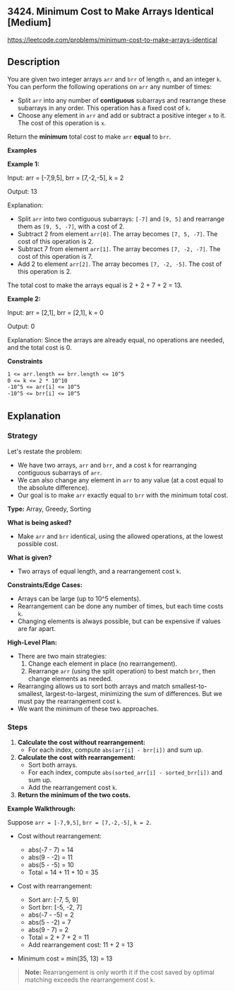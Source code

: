 ## 3424. Minimum Cost to Make Arrays Identical [Medium]

https://leetcode.com/problems/minimum-cost-to-make-arrays-identical

## Description

You are given two integer arrays `arr` and `brr` of length `n`, and an integer `k`. You can perform the following operations on `arr` any number of times:

- Split `arr` into any number of **contiguous** subarrays and rearrange these subarrays in any order. This operation has a fixed cost of `k`.
- Choose any element in `arr` and add or subtract a positive integer `x` to it. The cost of this operation is `x`.

Return the **minimum** total cost to make `arr` **equal** to `brr`.

**Examples**

**Example 1:**

Input: arr = [-7,9,5], brr = [7,-2,-5], k = 2

Output: 13

Explanation:
- Split `arr` into two contiguous subarrays: `[-7]` and `[9, 5]` and rearrange them as `[9, 5, -7]`, with a cost of 2.
- Subtract 2 from element `arr[0]`. The array becomes `[7, 5, -7]`. The cost of this operation is 2.
- Subtract 7 from element `arr[1]`. The array becomes `[7, -2, -7]`. The cost of this operation is 7.
- Add 2 to element `arr[2]`. The array becomes `[7, -2, -5]`. The cost of this operation is 2.

The total cost to make the arrays equal is 2 + 2 + 7 + 2 = 13.

**Example 2:**

Input: arr = [2,1], brr = [2,1], k = 0

Output: 0

Explanation:
Since the arrays are already equal, no operations are needed, and the total cost is 0.

**Constraints**

```tex
1 <= arr.length == brr.length <= 10^5
0 <= k <= 2 * 10^10
-10^5 <= arr[i] <= 10^5
-10^5 <= brr[i] <= 10^5
```
## Explanation

### Strategy

Let's restate the problem:
- We have two arrays, `arr` and `brr`, and a cost `k` for rearranging contiguous subarrays of `arr`.
- We can also change any element in `arr` to any value (at a cost equal to the absolute difference).
- Our goal is to make `arr` exactly equal to `brr` with the minimum total cost.

**Type:** Array, Greedy, Sorting

**What is being asked?**
- Make `arr` and `brr` identical, using the allowed operations, at the lowest possible cost.

**What is given?**
- Two arrays of equal length, and a rearrangement cost `k`.

**Constraints/Edge Cases:**
- Arrays can be large (up to 10^5 elements).
- Rearrangement can be done any number of times, but each time costs `k`.
- Changing elements is always possible, but can be expensive if values are far apart.

**High-Level Plan:**
- There are two main strategies:
  1. Change each element in place (no rearrangement).
  2. Rearrange `arr` (using the split operation) to best match `brr`, then change elements as needed.
- Rearranging allows us to sort both arrays and match smallest-to-smallest, largest-to-largest, minimizing the sum of differences. But we must pay the rearrangement cost `k`.
- We want the minimum of these two approaches.

### Steps

1. **Calculate the cost without rearrangement:**
   - For each index, compute `abs(arr[i] - brr[i])` and sum up.
2. **Calculate the cost with rearrangement:**
   - Sort both arrays.
   - For each index, compute `abs(sorted_arr[i] - sorted_brr[i])` and sum up.
   - Add the rearrangement cost `k`.
3. **Return the minimum of the two costs.**

**Example Walkthrough:**

Suppose `arr = [-7,9,5]`, `brr = [7,-2,-5]`, `k = 2`.

- Cost without rearrangement:
  - abs(-7 - 7) = 14
  - abs(9 - -2) = 11
  - abs(5 - -5) = 10
  - Total = 14 + 11 + 10 = 35

- Cost with rearrangement:
  - Sort arr: [-7, 5, 9]
  - Sort brr: [-5, -2, 7]
  - abs(-7 - -5) = 2
  - abs(5 - -2) = 7
  - abs(9 - 7) = 2
  - Total = 2 + 7 + 2 = 11
  - Add rearrangement cost: 11 + 2 = 13

- Minimum cost = min(35, 13) = 13

> **Note:** Rearrangement is only worth it if the cost saved by optimal matching exceeds the rearrangement cost `k`.

